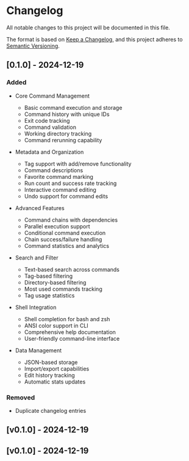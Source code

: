 # Changelog

All notable changes to this project will be documented in this file.

The format is based on [Keep a Changelog](https://keepachangelog.com/en/1.0.0/),
and this project adheres to [Semantic Versioning](https://semver.org/spec/v2.0.0.html).

## [0.1.0] - 2024-12-19

### Added

- Core Command Management
  - Basic command execution and storage
  - Command history with unique IDs
  - Exit code tracking
  - Command validation
  - Working directory tracking
  - Command rerunning capability

- Metadata and Organization
  - Tag support with add/remove functionality
  - Command descriptions
  - Favorite command marking
  - Run count and success rate tracking
  - Interactive command editing
  - Undo support for command edits

- Advanced Features
  - Command chains with dependencies
  - Parallel execution support
  - Conditional command execution
  - Chain success/failure handling
  - Command statistics and analytics

- Search and Filter
  - Text-based search across commands
  - Tag-based filtering
  - Directory-based filtering
  - Most used commands tracking
  - Tag usage statistics

- Shell Integration
  - Shell completion for bash and zsh
  - ANSI color support in CLI
  - Comprehensive help documentation
  - User-friendly command-line interface

- Data Management
  - JSON-based storage
  - Import/export capabilities
  - Edit history tracking
  - Automatic stats updates

### Removed
- Duplicate changelog entries

## [v0.1.0] - 2024-12-19


## [v0.1.0] - 2024-12-19

